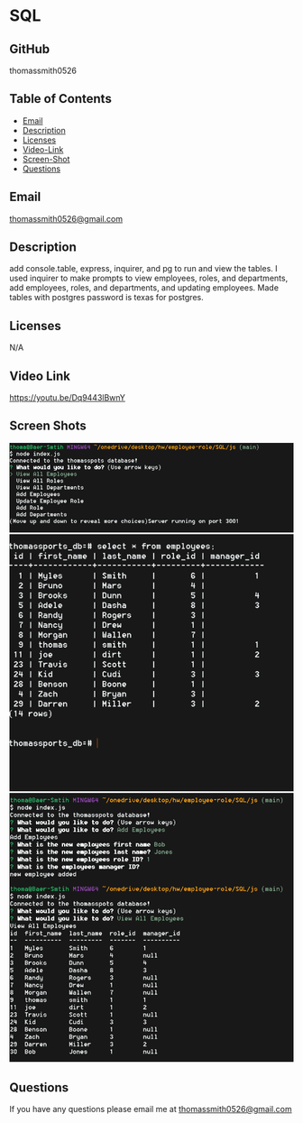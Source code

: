 # SQL
## GitHub 
thomassmith0526
## Table of Contents
* [Email](#Email)
* [Description](#Description)
* [Licenses](#Licenses)
* [Video-Link](#Video-link)
* [Screen-Shot](#Screen-Shot)
* [Questions](#Questions)
## Email
thomassmith0526@gmail.com
## Description
add console.table, express, inquirer, and pg to run and view the tables. I used inquirer to make prompts to view employees, roles, and departments, add employees, roles, and departments, and updating employees. Made tables with postgres password is texas for postgres.
## Licenses
N/A
## Video Link
https://youtu.be/Dq9443lBwnY
## Screen Shots
![Alt Text](./IMG/node%20index%20thomassports.png)
![Alt Text](./IMG/employees%20thomassports.png)
![Alt Text](./IMG/add%20employee%20thomassports.png)
## Questions
If you have any questions please email me at thomassmith0526@gmail.com
